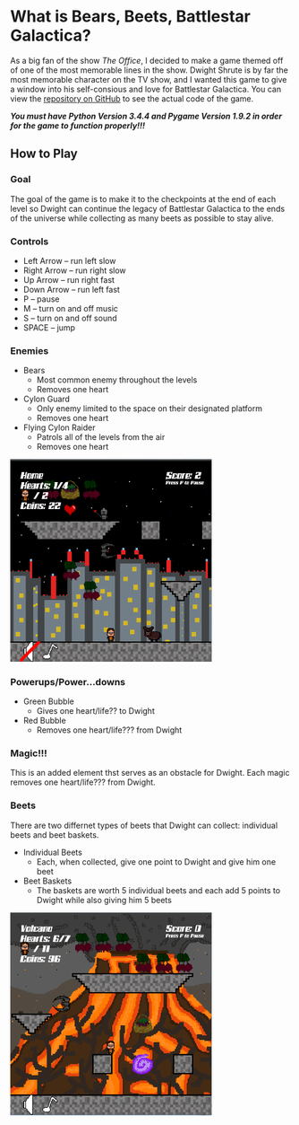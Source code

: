 # What is Bears, Beets, Battlestar Galactica?

As a big fan of the show _The Office_, I decided to make a game themed off of one of the most memorable lines in the show. Dwight Shrute is by far the most memorable character on the TV show, and I wanted this game to give a window into his self-consious and love for Battlestar Galactica. 
You can view the [repository on GitHub](https://github.com/awuerf4505/bears_beets_bg_game/edit/master/README.md) to see the actual code of the game.

___You must have Python Version 3.4.4 and Pygame Version 1.9.2 in order for the game to function properly!!!___
## How to Play


### Goal

The goal of the game is to make it to the checkpoints at the end of each level so Dwight can continue the legacy of Battlestar Galactica to the ends of the universe while collecting as many beets as possible to stay alive.

### Controls
*	Left Arrow – run left slow
*	Right Arrow – run right slow
*	Up Arrow – run right fast
*	Down Arrow – run left fast
*	P – pause
*	M – turn on and off music
*	S – turn on and off sound
*	SPACE – jump 

### Enemies
* Bears
  * Most common enemy throughout the levels
  * Removes one heart
* Cylon Guard
  * Only enemy limited to the space on their designated platform
  * Removes one heart
* Flying Cylon Raider
  * Patrols all of the levels from the air
  * Removes one heart
  
<img src="img/screenshot_2.png" width="360">

### Powerups/Power...downs
* Green Bubble
  * Gives one heart/life?? to Dwight
* Red Bubble
  * Removes one heart/life??? from Dwight
  
### Magic!!!
This is an added element thst serves as an obstacle for Dwight. Each magic removes one heart/life??? from Dwight.

### Beets
There are two differnet types of beets that Dwight can collect: individual beets and beet baskets.
* Individual Beets
  * Each, when collected, give one point to Dwight and give him one beet
* Beet Baskets
  * The baskets are worth 5 individual beets and each add 5 points to Dwight while also giving him 5 beets

<img src="img/screenshot_1.png" width="360">
